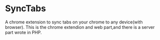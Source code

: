 # SyncTabs
A chrome extension to sync tabs on your chrome to any device(with browser).
This is the chrome extendion and web part,and there is a server part wrote in PHP.
